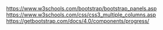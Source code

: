https://www.w3schools.com/bootstrap/bootstrap_panels.asp
https://www.w3schools.com/css/css3_multiple_columns.asp
https://getbootstrap.com/docs/4.0/components/progress/